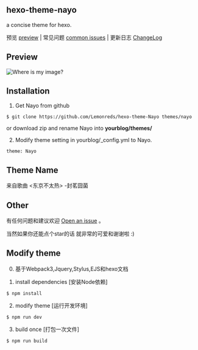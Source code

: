 ## hexo-theme-nayo

a concise theme for hexo.

预览 [preview](https://lemonreds.github.io/) | 常见问题 [common issues](https://lemonreds.github.io/2018/02/08/hexo-theme-nayo/) | 更新日志 [ChangeLog](https://github.com/Lemonreds/hexo-theme-nayo/blob/master/src/Changelog.md)

## Preview

![Where is my image?](https://github.com/Lemonreds/hexo-theme-nayo/blob/master/src/nayo.jpg)

## Installation

1. Get Nayo from github 
```
$ git clone https://github.com/Lemonreds/hexo-theme-Nayo themes/nayo
```

or download zip and rename Nayo into **yourblog/themes/**  

2. Modify theme setting in yourblog/_config.yml to Nayo. 

```
theme: Nayo
```

## Theme Name 

来自歌曲 <东京不太热> -封茗囧菌


## Other

有任何问题和建议欢迎 [Open an issue](https://github.com/Lemonreds/hexo-theme-Nayo/issues) 。

当然如果你还能点个star的话 就非常的可爱和谢谢啦 :)


## Modify theme 

0. 基于Webpack3,Jquery,Stylus,EJS和hexo文档

1. install dependencies [安装Node依赖]
```
$ npm install 
```
2. modify theme [运行开发环境]
```
$ npm run dev
```

3. build once [打包一次文件] 
```
$ npm run build
```
